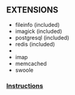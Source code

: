 ## EXTENSIONS

- fileinfo (included)
- imagick (included)
- postgresql (included)
- redis (included)
- 
- imap
- memcached
- swoole
  
### [Instructions](https://github.com/jetsung/docker-nginx-php/tree/main/docs#custom-extension)